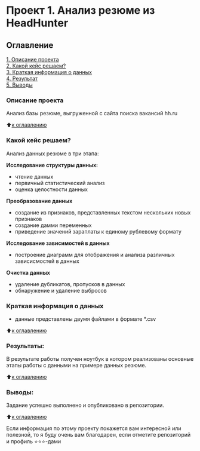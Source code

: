 # Проект 1. Анализ резюме из HeadHunter

## Оглавление  
[1. Описание проекта](https://github.com/alzmej/sf_data_science/tree/main/project_0/README.md#Описание-проекта)  
[2. Какой кейс решаем?](https://github.com/alzmej/sf_data_science/tree/main/project_0/README.md#Какой-кейс-решаем)  
[3. Краткая информация о данных](https://github.com/alzmej/sf_data_science/tree/main/project_0/README.md#Краткая-информация-о-данных)  
[4. Результат](https://github.com/alzmej/sf_data_science/tree/main/project_0/README.md#Результат)    
[5. Выводы](https://github.com/alzmej/sf_data_science/tree/main/project_0/README.md#Выводы) 

### Описание проекта    
Анализ базы резюме, выгруженной с сайта поиска вакансий hh.ru

:arrow_up:[к оглавлению](https://github.com/alzmej/sf_data_science/tree/main/project_0/README.md#Оглавление)


### Какой кейс решаем?    
Анализ данных резюме в три этапа:

**Исследование структуры данных:**  
- чтение данных
- первичный статистический анализ
- оценка целостности данных

**Преобразование данных**     
- создание из признаков, представленных текстом нескольких новых признаков
- создание дамми переменных
- приведение значений зараплаты к единому рублевому формату

**Исследование зависимостей в данных**     
- построение диаграмм для отображения и анализа различных зависисмостей в данных

**Очистка данных**
- удаление дубликатов, пропусков в данных
- обнаружение и удаление выбросов

### Краткая информация о данных
- данные представлены двумя файлами в формате *.csv
  
:arrow_up:[к оглавлению](https://github.com/alzmej/sf_data_science/tree/main/project_0/README.md#Оглавление)


### Результаты:  
В результате работы получен ноутбук в котором реализованы основные этапы работы с данными на примере данных резюме.

:arrow_up:[к оглавлению](https://github.com/alzmej/sf_data_science/tree/main/project_0/README.md#Оглавление)


### Выводы:  
Задание успешно выполнено и опубликовано в репозитории.

:arrow_up:[к оглавлению](https://github.com/alzmej/sf_data_science/tree/main/project_0/README.md#Оглавление)


Если информация по этому проекту покажется вам интересной или полезной, то я буду очень вам благодарен, если отметите репозиторий и профиль ⭐️⭐️⭐️-дами